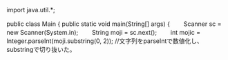 import java.util.*;

public class Main {
    public static void main(String[] args) {　　
        Scanner sc = new Scanner(System.in);　　
            String moji = sc.next();　　
            int mojic = Integer.parseInt(moji.substring(0, 2));   //文字列をparseIntで数値化し、substringで切り抜いた。　　
